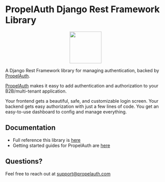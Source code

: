 # PropelAuth Django Rest Framework Library

<p align="center">
  <a href="https://www.propelauth.com/?utm_campaign=github-drf" target="_blank" align="center">
    <img src="https://propelauth-logos.s3.us-west-2.amazonaws.com/logo-only.png" width="100">
  </a>
</p>


A Django Rest Framework library for managing authentication, backed by [PropelAuth](https://www.propelauth.com/?utm_campaign=github-drf).

[PropelAuth](https://www.propelauth.com?ref=github) makes it easy to add authentication and authorization to your B2B/multi-tenant application.

Your frontend gets a beautiful, safe, and customizable login screen. Your backend gets easy authorization with just a few lines of code. You get an easy-to-use dashboard to config and manage everything.

## Documentation

- Full reference this library is [here](https://docs.propelauth.com/reference/backend-apis/django)
- Getting started guides for PropelAuth are [here](https://docs.propelauth.com/)

## Questions?

Feel free to reach out at support@propelauth.com
